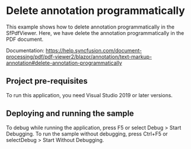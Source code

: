 # Delete annotation programmatically
This example shows how to delete annotation programmatically in the SfPdfViewer. Here, we have delete the annotation programmatically in the  PDF document.

Documentation: https://help.syncfusion.com/document-processing/pdf/pdf-viewer2/blazor/annotation/text-markup-annotation#delete-annotation-programmatically

## Project pre-requisites
To run this application, you need Visual Studio 2019 or later versions.

## Deploying and running the sample
To debug while running the application, press F5 or select Debug > Start Debugging. To run the sample without debugging, press Ctrl+F5 or selectDebug > Start Without Debugging.